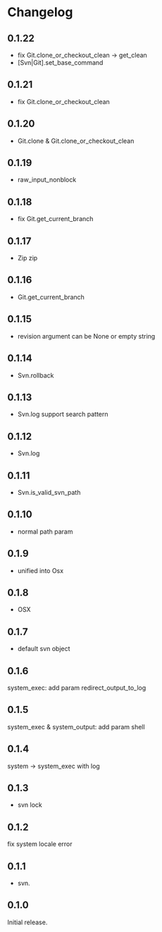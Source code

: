 # Changelog

## 0.1.22
+ fix Git.clone_or_checkout_clean -> get_clean
+ [Svn|Git].set_base_command

## 0.1.21
+ fix Git.clone_or_checkout_clean

## 0.1.20
+ Git.clone & Git.clone_or_checkout_clean

## 0.1.19
+ raw_input_nonblock

## 0.1.18
+ fix Git.get_current_branch

## 0.1.17
+ Zip zip

## 0.1.16
+ Git.get_current_branch

## 0.1.15
+ revision argument can be None or empty string

## 0.1.14
+ Svn.rollback

## 0.1.13
+ Svn.log support search pattern

## 0.1.12
+ Svn.log

## 0.1.11
+ Svn.is_valid_svn_path

## 0.1.10
+ normal path param

## 0.1.9
+ unified into Osx

## 0.1.8
+ OSX

## 0.1.7
+ default svn object

## 0.1.6
system_exec: add param redirect_output_to_log

## 0.1.5
system_exec & system_output: add param shell

## 0.1.4
system -> system_exec with log

## 0.1.3
+ svn lock

## 0.1.2
fix system locale error

## 0.1.1
+ svn.

## 0.1.0
Initial release.
